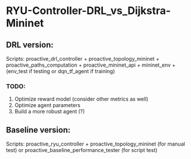 # RYU-Controller-DRL_vs_Dijkstra-Mininet #

## DRL version: ##
Scripts: proactive_drl_controller + proactive_topology_mininet + proactive_paths_computation + proactive_mininet_api + mininet_env + (env_test if testing or dqn_tf_agent if training)

### TODO: ###
1) Optimize reward model (consider other metrics as well)
2) Optimize agent parameters
3) Build a more robust agent (?)


## Baseline version: ## 
Scripts: proactive_ryu_controller + proactive_topology_mininet (for manual test) or proactive_baseline_performance_tester (for script test)
